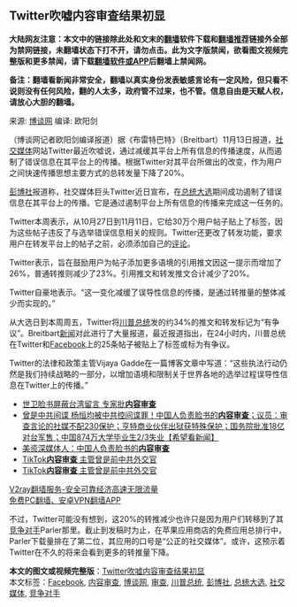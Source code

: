  <h2>Twitter吹嘘内容审查结果初显</h2> <p class="notice"><b>大陆网友注意：本文中的链接除此处和文末的<a href="https://github.com/bannedbook/fanqiang" >翻墙</a>软件下载和<a href="https://github.com/killgcd/justmysocks/blob/master/README.md">翻墙推荐</a>链接外全部为禁网链接，未翻墙状态下打不开，请勿点击。此为文字版禁闻，欲看图文视频完整版和更多禁闻，请下载<a href="https://github.com/bannedbook/fanqiang">翻墙软件或APP</a>后翻墙上禁闻网。</p><p>备注：翻墙看新闻非常安全，翻墙以真实身份发表敏感言论有一定风险，但只看不说则没有任何风险，翻的人太多，政府管不过来，也不管。信息自由是天赋人权，请放心大胆的翻墙。</b></p>  <div class="entry"> <p>来源:&nbsp;<a href="https://www.bannedbook.org/bnews/tag/%e5%8d%9a%e8%b0%88%e7%bd%91/" class="st_tag internal_tag" rel="tag" title="标签 博谈网 下的日志">博谈网</a>                      编译:&nbsp;欧阳剑                                                 </p> <p>（博谈网记者欧阳剑编译报道）据《布雷特巴特》（Breitbart）11月13日报道，<a href="https://www.bannedbook.org/bnews/tag/%e7%a4%be%e4%ba%a4%e5%aa%92%e4%bd%93/" class="st_tag internal_tag" rel="tag" title="标签 社交媒体 下的日志">社交媒体</a>网站Twitter最近吹嘘说，通过减缓其平台上所有信息的传播速度，从而遏制了错误信息在其平台上的传播。根据Twitter对其平台所做出的改变，作为用户之间快速传播思想主要方式的总转发量下降了20%。</p> <p><a href="https://www.bannedbook.org/bnews/tag/%e5%bd%ad%e5%8d%9a%e7%a4%be/" class="st_tag internal_tag" rel="tag" title="标签 彭博社 下的日志">彭博社</a>报道称，社交媒体巨头Twitter近日宣布，在<a href="https://www.bannedbook.org/bnews/tag/%e6%80%bb%e7%bb%9f%e5%a4%a7%e9%80%89/" class="st_tag internal_tag" rel="tag" title="标签 总统大选 下的日志">总统大选</a>期间成功遏制了错误信息在其平台上的传播。它是通过遏制平台上所有信息的传播来完成这一任务的。</p>  <p>Twitter本周表示，从10月27日到11月11日，它给30万个用户帖子贴上了标签，因为这些帖子违反了与选举错误信息相关的规则。Twitter还更改了转发功能，要求用户在转发平台上的帖子之前，必须添加自己的<span class='wp_keywordlink_affiliate'><a href="https://www.bannedbook.org/bnews/comments/" title="新闻评论" target="_blank">评论</a></span>。</p> <p>Twitter表示，旨在鼓励用户为帖子添加更多语境的引用推文因这一提示而增加了26%，普通转推则减少了23%。引用推文和转发推文合计减少了20%。</p> <p>Twitter自豪地表示。“这一变化减缓了误导性信息的传播，是通过转推量的整体减少而实现的。”</p>  <p>从大选日到本周周五，Twitter将<a href="https://www.bannedbook.org/bnews/tag/%E5%B7%9D%E6%99%AE%E6%80%BB%E7%BB%9F/" class="st_tag internal_tag" rel="tag" title="标签 川普总统 下的日志">川普总统</a>发的约34%的推文和转发标记为“有争议”。Breitbart<span class='wp_keywordlink_affiliate'><a href="https://www.bannedbook.org/" title="新闻">新闻</a></span>对此进行了大量报道，最近报道指出，在24小时内，川普总统在Twitter和<a href="https://www.bannedbook.org/bnews/tag/facebook/" class="st_tag internal_tag" rel="tag" title="标签 Facebook 下的日志">Facebook</a>上的25条帖子被贴上了标签或标为有争议。</p> <p>Twitter的法律和政策主管Vijaya Gadde在一篇博客文章中写道：“这些执法行动仍然是我们持续战略的一部分，以增加语境和限制关于世界各地的选举过程误导性信息在Twitter上的传播。”</p> <ul class='op-related-articles' title='相关阅读'> <li><a href='https://www.bannedbook.org/bnews/baitai/20201112/1429971.html' target='_blank'>世卫脸书屏蔽台湾留言 专家批<b>内容审查</b></a></li> <li><a href='https://www.bannedbook.org/bnews/bannedvideo/20201022/1418465.html' target='_blank'>曾是中共间谍 杨恒均被中共控间谍罪！中国人负责脸书的<b>内容审查</b>；议员：审查言论的社媒不配230保护；亨特商业伙伴出狱获特殊保护；国务院批准18亿对台军售；中国874万大学毕业生2/3失业【希望看新闻】</a></li> <li><a href='https://www.bannedbook.org/bnews/cnnews/20201022/1418239.html' target='_blank'>美资深媒体人：中国人负责脸书的<b>内容审查</b></a></li> <li><a href='https://www.bannedbook.org/bnews/bannedvideo/20201006/1408952.html' target='_blank'>TikTok<b>内容审查</b> 主管曾是前中共外交官</a></li> <li><a href='https://www.bannedbook.org/bnews/bannedvideo/20201006/1408672.html' target='_blank'>TikTok<b>内容审查</b>  主管曾是前中共外交官</a></li> </ul> <p class="texttj"> <a href="https://www.bannedbook.org/forum23/topic22702.html" target="_blank">V2ray翻墙服务-安全可靠经济高速无限流量</a><br/> <a href="https://github.com/bannedbook/fanqiang/wiki/%E7%A6%81%E9%97%BB%E7%BD%91%E5%AE%89%E5%8D%93%E7%BF%BB%E5%A2%99%E6%96%B0%E9%97%BBAPP" target="_blank">免费PC翻墙、安卓VPN翻墙APP</a></p><p>不过，Twitter可能没有想到，这20%的转推减少也许只是因为用户们转移到了其<a href="https://www.bannedbook.org/bnews/tag/%E7%AB%9E%E4%BA%89%E5%AF%B9%E6%89%8B/" class="st_tag internal_tag" rel="tag" title="标签 竞争对手 下的日志">竞争对手</a>Parler那里。截止到发稿时为止，在苹果应用商店的免费应用总排行中，Parler下载量排在了第二位，其应用的口号是“公正的社交媒体”。或许，这预示着Twitter在不久的将来会看到更多的转推量下降。</p> <a name='sharetosocial'></a>       <div><b>本文的图文或视频完整版</b>：<a href='https://www.bannedbook.org/bnews/cbnews/20201114/1430780.html'>Twitter吹嘘内容审查结果初显</a></div>  </div><!--END ENTRY--> <div class="postfooter"> <div>本文标签：<a href="https://www.bannedbook.org/bnews/tag/facebook/" rel="tag">Facebook</a>, <a href="https://www.bannedbook.org/bnews/tag/%e5%86%85%e5%ae%b9%e5%ae%a1%e6%9f%a5/" rel="tag">内容审查</a>, <a href="https://www.bannedbook.org/bnews/tag/%e5%8d%9a%e8%b0%88%e7%bd%91/" rel="tag">博谈网</a>, <a href="https://www.bannedbook.org/bnews/tag/%E5%AE%A1%E6%9F%A5/" rel="tag">审查</a>, <a href="https://www.bannedbook.org/bnews/tag/%E5%B7%9D%E6%99%AE%E6%80%BB%E7%BB%9F/" rel="tag">川普总统</a>, <a href="https://www.bannedbook.org/bnews/tag/%e5%bd%ad%e5%8d%9a%e7%a4%be/" rel="tag">彭博社</a>, <a href="https://www.bannedbook.org/bnews/tag/%e6%80%bb%e7%bb%9f%e5%a4%a7%e9%80%89/" rel="tag">总统大选</a>, <a href="https://www.bannedbook.org/bnews/tag/%e7%a4%be%e4%ba%a4%e5%aa%92%e4%bd%93/" rel="tag">社交媒体</a>, <a href="https://www.bannedbook.org/bnews/tag/%E7%AB%9E%E4%BA%89%E5%AF%B9%E6%89%8B/" rel="tag">竞争对手</a></div>  </div><!--END POSTFOOTER--> 